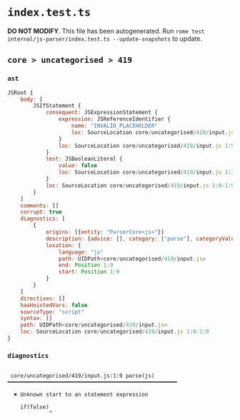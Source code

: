 # `index.test.ts`

**DO NOT MODIFY**. This file has been autogenerated. Run `rome test internal/js-parser/index.test.ts --update-snapshots` to update.

## `core > uncategorised > 419`

### `ast`

```javascript
JSRoot {
	body: [
		JSIfStatement {
			consequent: JSExpressionStatement {
				expression: JSReferenceIdentifier {
					name: "INVALID_PLACEHOLDER"
					loc: SourceLocation core/uncategorised/419/input.js 1:9-1:9
				}
				loc: SourceLocation core/uncategorised/419/input.js 1:9-1:9
			}
			test: JSBooleanLiteral {
				value: false
				loc: SourceLocation core/uncategorised/419/input.js 1:3-1:8
			}
			loc: SourceLocation core/uncategorised/419/input.js 1:0-1:9
		}
	]
	comments: []
	corrupt: true
	diagnostics: [
		{
			origins: [{entity: "ParserCore<js>"}]
			description: {advice: [], category: ["parse"], categoryValue: "js", message: [RAW_MARKUP {value: "Unknown start to an "}, "statement expression"]}
			location: {
				language: "js"
				path: UIDPath<core/uncategorised/419/input.js>
				end: Position 1:9
				start: Position 1:9
			}
		}
	]
	directives: []
	hasHoistedVars: false
	sourceType: "script"
	syntax: []
	path: UIDPath<core/uncategorised/419/input.js>
	loc: SourceLocation core/uncategorised/419/input.js 1:0-1:9
}
```

### `diagnostics`

```

 core/uncategorised/419/input.js:1:9 parse(js) ━━━━━━━━━━━━━━━━━━━━━━━━━━━━━━━━━━━━━━━━━━━━━━━━━━━━━

  ✖ Unknown start to an statement expression

    if(false)
             ^


```
